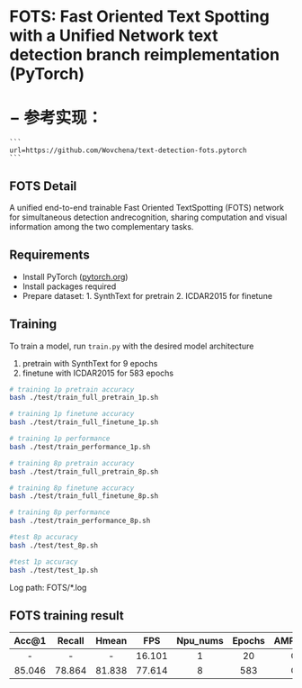 # FOTS: Fast Oriented Text Spotting with a Unified Network text detection branch reimplementation (PyTorch)
#  − 参考实现：
    ```
    url=https://github.com/Wovchena/text-detection-fots.pytorch 
    ```

## FOTS Detail

A unified end-to-end trainable Fast Oriented TextSpotting (FOTS) network for simultaneous detection andrecognition, sharing computation and visual information among the two complementary tasks.


## Requirements

- Install PyTorch ([pytorch.org](http://pytorch.org))
- Install packages required
- Prepare dataset: 1. SynthText for pretrain
                   2. ICDAR2015 for finetune 

## Training

To train a model, run `train.py` with the desired model architecture
1. pretrain with SynthText for 9 epochs
2. finetune with ICDAR2015 for 583 epochs

```bash
# training 1p pretrain accuracy
bash ./test/train_full_pretrain_1p.sh 

# training 1p finetune accuracy
bash ./test/train_full_finetune_1p.sh

# training 1p performance
bash ./test/train_performance_1p.sh 

# training 8p pretrain accuracy
bash ./test/train_full_pretrain_8p.sh 

# training 8p finetune accuracy
bash ./test/train_full_finetune_8p.sh 

# training 8p performance
bash ./test/train_performance_8p.sh 

#test 8p accuracy
bash ./test/test_8p.sh 

#test 1p accuracy
bash ./test/test_1p.sh 
```

Log path:
    FOTS/*.log


## FOTS training result

| Acc@1    | Recall    | Hmean    | FPS      | Npu_nums | Epochs   | AMP_Type |
| :------: | :------:  | :------: | :------: | :------: | :------: | :------: |
| -        | -         | -        | 16.101   | 1        | 20       |   O2     |
| 85.046   | 78.864    | 81.838   | 77.614   | 8        | 583      |   O2     |
